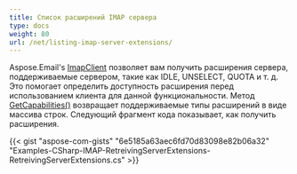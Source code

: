 ```yaml
---
title: Список расширений IMAP сервера
type: docs
weight: 80
url: /net/listing-imap-server-extensions/
---
```


Aspose.Email's [ImapClient](https://reference.aspose.com/email/net/aspose.email.clients.imap/imapclient/) позволяет вам получить расширения сервера, поддерживаемые сервером, такие как IDLE, UNSELECT, QUOTA и т. д. Это помогает определить доступность расширения перед использованием клиента для данной функциональности. Метод [GetCapabilities()](https://reference.aspose.com/email/net/aspose.email.clients/emailclient/getcapabilities/#getcapabilities) возвращает поддерживаемые типы расширений в виде массива строк. Следующий фрагмент кода показывает, как получить расширения.

{{< gist "aspose-com-gists" "6e5185a63aec6fd70d83098e82b06a32" "Examples-CSharp-IMAP-RetreivingServerExtensions-RetreivingServerExtensions.cs" >}}